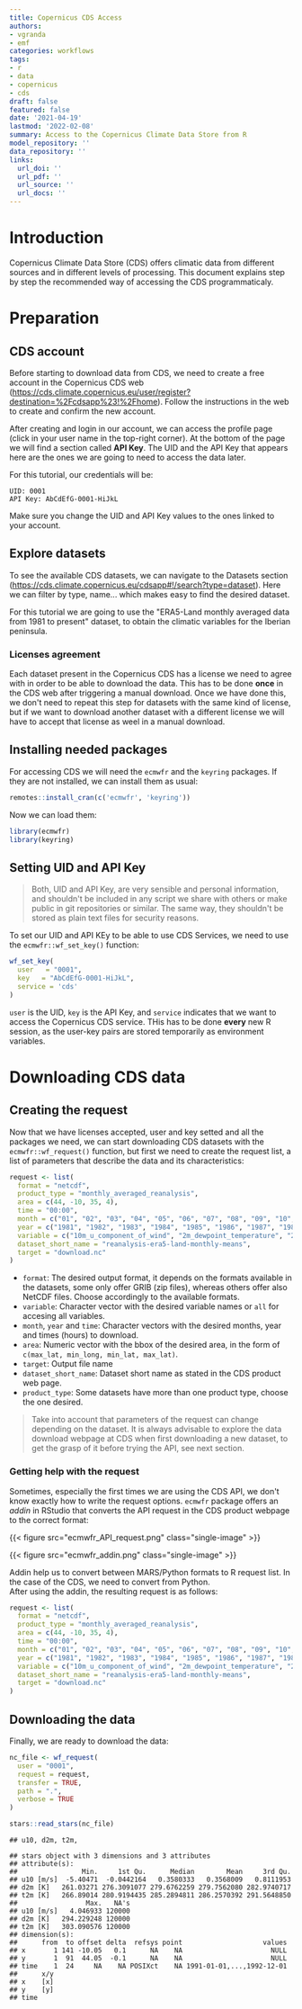 ```yaml
---
title: Copernicus CDS Access
authors:
- vgranda
- emf
categories: workflows
tags:
- r
- data
- copernicus
- cds
draft: false
featured: false
date: '2021-04-19'
lastmod: '2022-02-08'
summary: Access to the Copernicus Climate Data Store from R
model_repository: ''
data_repository: ''
links:
  url_doi: ''
  url_pdf: ''
  url_source: ''
  url_docs: ''
---
```

# Introduction

Copernicus Climate Data Store (CDS) offers climatic data from different
sources and in different levels of processing. This document explains
step by step the recommended way of accessing the CDS programmaticaly.

# Preparation

## CDS account

Before starting to download data from CDS, we need to create a free
account in the Copernicus CDS web
(<https://cds.climate.copernicus.eu/user/register?destination=%2Fcdsapp%23!%2Fhome>).
Follow the instructions in the web to create and confirm the new
account.

After creating and login in our account, we can access the profile page
(click in your user name in the top-right corner). At the bottom of the
page we will find a section called **API Key**. The UID and the API Key
that appears here are the ones we are going to need to access the data
later.

For this tutorial, our credentials will be:

`UID: 0001`\
`API Key: AbCdEfG-0001-HiJkL`

Make sure you change the UID and API Key values to the ones linked to
your account.

## Explore datasets

To see the available CDS datasets, we can navigate to the Datasets
section
(<https://cds.climate.copernicus.eu/cdsapp#!/search?type=dataset>). Here
we can filter by type, name... which makes easy to find the desired
dataset.

For this tutorial we are going to use the "ERA5-Land monthly averaged
data from 1981 to present" dataset, to obtain the climatic variables for
the Iberian peninsula.

### Licenses agreement

Each dataset present in the Copernicus CDS has a license we need to
agree with in order to be able to download the data. This has to be done
**once** in the CDS web after triggering a manual download. Once we have
done this, we don't need to repeat this step for datasets with the same
kind of license, but if we want to download another dataset with a
different license we will have to accept that license as weel in a
manual download.

## Installing needed packages

For accessing CDS we will need the `ecmwfr` and the `keyring` packages.
If they are not installed, we can install them as usual:

``` r
remotes::install_cran(c('ecmwfr', 'keyring'))
```

Now we can load them:

``` r
library(ecmwfr)
library(keyring)
```

## Setting UID and API Key

> Both, UID and API Key, are very sensible and personal information, and
> shouldn't be included in any script we share with others or make
> public in git repositories or similar. The same way, they shouldn't be
> stored as plain text files for security reasons.

To set our UID and API KEy to be able to use CDS Services, we need to
use the `ecmwfr::wf_set_key()` function:

``` r
wf_set_key(
  user   = "0001",
  key   = "AbCdEfG-0001-HiJkL",
  service = 'cds'
)
```

`user` is the UID, `key` is the API Key, and `service` indicates that we
want to access the Copernicus CDS service. THis has to be done **every**
new R session, as the user-key pairs are stored temporarily as
environment variables.

# Downloading CDS data

## Creating the request

Now that we have licenses accepted, user and key setted and all the
packages we need, we can start downloading CDS datasets with the
`ecmwfr::wf_request()` function, but first we need to create the request
list, a list of parameters that describe the data and its
characteristics:

``` r
request <- list(
  format = "netcdf",
  product_type = "monthly_averaged_reanalysis",
  area = c(44, -10, 35, 4),
  time = "00:00",
  month = c("01", "02", "03", "04", "05", "06", "07", "08", "09", "10", "11", "12"),
  year = c("1981", "1982", "1983", "1984", "1985", "1986", "1987", "1988", "1989", "1990", "1991", "1992", "1993", "1994", "1995", "1996", "1997", "1998", "1999", "2000", "2001", "2002", "2003", "2004", "2005", "2006", "2007", "2008", "2009", "2010", "2011", "2012", "2013", "2014", "2015", "2016", "2017", "2018", "2019", "2020", "2021"),
  variable = c("10m_u_component_of_wind", "2m_dewpoint_temperature", "2m_temperature", "surface_net_solar_radiation", "total_precipitation"),
  dataset_short_name = "reanalysis-era5-land-monthly-means",
  target = "download.nc"
)
```

-   `format`: The desired output format, it depends on the formats
    available in the datasets, some only offer GRIB (zip files), whereas
    others offer also NetCDF files. Choose accordingly to the available
    formats.
-   `variable`: Character vector with the desired variable names or
    `all` for accesing all variables.
-   `month`, `year` and `time`: Character vectors with the desired
    months, year and times (hours) to download.
-   `area`: Numeric vector with the bbox of the desired area, in the
    form of `c(max_lat, min_long, min_lat, max_lat)`.
-   `target`: Output file name
-   `dataset_short_name`: Dataset short name as stated in the CDS
    product web page.
-   `product_type`: Some datasets have more than one product type,
    choose the one desired.

> Take into account that parameters of the request can change depending
> on the dataset. It is always advisable to explore the data download
> webpage at CDS when first downloading a new dataset, to get the grasp
> of it before trying the API, see next section.

### Getting help with the request

Sometimes, especially the first times we are using the CDS API, we don't
know exactly how to write the request options. `ecmwfr` package offers
an *addin* in RStudio that converts the API request in the CDS product
webpage to the correct format:

{{< figure src="ecmwfr_API_request.png" class="single-image" >}}

{{< figure src="ecmwfr_addin.png" class="single-image" >}}

Addin help us to convert between MARS/Python formats to R request list.
In the case of the CDS, we need to convert from Python.\
After using the addin, the resulting request is as follows:

``` r
request <- list(
  format = "netcdf",
  product_type = "monthly_averaged_reanalysis",
  area = c(44, -10, 35, 4),
  time = "00:00",
  month = c("01", "02", "03", "04", "05", "06", "07", "08", "09", "10", "11", "12"),
  year = c("1981", "1982", "1983", "1984", "1985", "1986", "1987", "1988", "1989", "1990", "1991", "1992", "1993", "1994", "1995", "1996", "1997", "1998", "1999", "2000", "2001", "2002", "2003", "2004", "2005", "2006", "2007", "2008", "2009", "2010", "2011", "2012", "2013", "2014", "2015", "2016", "2017", "2018", "2019", "2020", "2021"),
  variable = c("10m_u_component_of_wind", "2m_dewpoint_temperature", "2m_temperature", "surface_net_solar_radiation", "total_precipitation"),
  dataset_short_name = "reanalysis-era5-land-monthly-means",
  target = "download.nc"
)
```

## Downloading the data

Finally, we are ready to download the data:

``` r
nc_file <- wf_request(
  user = "0001",
  request = request,   
  transfer = TRUE,  
  path = ".",
  verbose = TRUE
)

stars::read_stars(nc_file)
```

    ## u10, d2m, t2m,

    ## stars object with 3 dimensions and 3 attributes
    ## attribute(s):
    ##                Min.     1st Qu.      Median        Mean     3rd Qu.
    ## u10 [m/s]  -5.40471  -0.0442164   0.3580333   0.3568009   0.8111953
    ## d2m [K]   261.03271 276.3091077 279.6762259 279.7562080 282.9740717
    ## t2m [K]   266.89014 280.9194435 285.2894811 286.2570392 291.5648850
    ##                 Max.   NA's
    ## u10 [m/s]   4.046933 120000
    ## d2m [K]   294.229248 120000
    ## t2m [K]   303.090576 120000
    ## dimension(s):
    ##      from  to offset delta  refsys point                    values
    ## x       1 141 -10.05   0.1      NA    NA                      NULL
    ## y       1  91  44.05  -0.1      NA    NA                      NULL
    ## time    1  24     NA    NA POSIXct    NA 1991-01-01,...,1992-12-01
    ##      x/y
    ## x    [x]
    ## y    [y]
    ## time
